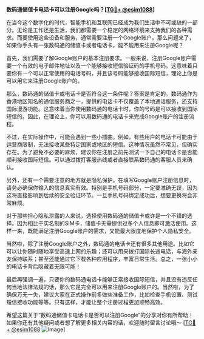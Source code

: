 **数码通储值卡电话卡可以注册Google吗？[[TG💪+ @esim1088](https://t.me/s/esim1088)]**

在当今这个数字化的时代，智能手机和互联网已经成为我们生活中不可或缺的一部分。无论是工作还是生活，我们都需要一个稳定的网络环境来支持我们的各种需求。而要使用这些设备和服务，通常需要注册一个Google账户。那么问题来了，如果你手头有一张数码通的储值卡或者电话卡，能不能用来注册Google呢？

首先，我们需要了解Google账户的基本注册要求。一般来说，注册Google账户需要一个有效的电子邮件地址以及一个能够接收短信验证码的手机号码。这意味着只要你有一个可以正常使用的电话号码，并且该号码能够接收国际短信，理论上你是可以用它来注册Google账户的。

那么，数码通的储值卡或电话卡是否符合这一条件呢？答案是肯定的。数码通作为香港地区知名的通信服务商之一，提供的电话卡不仅覆盖了本地通话服务，还支持国际漫游功能。这意味着当你使用数码通的电话卡时，你的号码是可以接收到国际短信的。因此，在理论上，你可以用数码通的电话卡来完成Google账户的注册流程。

不过，在实际操作中，可能会遇到一些小插曲。例如，有些用户的电话卡可能由于运营商限制，无法接收某些特定国家或地区的短信。这种情况虽然不常见，但确实存在。为了避免不必要的麻烦，建议你在注册之前先测试一下自己的电话卡是否能顺利接收国际短信。可以通过拨打客服热线或者直接联系数码通的客服人员来确认。

另外，还有一个需要注意的地方就是隐私保护。在填写Google账户注册信息时，请务必确保你输入的信息真实有效。特别是手机号码部分，一定要准确无误，因为这将直接影响到后续的安全验证环节。一旦手机号码绑定成功后，想要更换将会非常麻烦。

对于那些担心隐私泄露的人来说，选择使用数码通的储值卡或许是一个不错的选择。因为相比于实名制的SIM卡，储值卡无需提供过多个人信息即可激活使用。这样一来，既能满足注册Google账户的需求，又能最大限度地保护个人隐私安全。

当然啦，除了注册Google账户之外，数码通的电话卡还有很多其他用途。比如它可以让你随时随地享受高速上网的乐趣；还可以用来拨打国际长途电话，与海外亲友保持联系；甚至还能通过它下载各种应用程序，丰富日常生活。总之，一张小小的电话卡背后隐藏着无限可能！

最后再强调一遍，只要你的数码通电话卡能够正常接收国际短信，并且没有违反任何当地法律法规的话，那么它是完全可以用来注册Google账户的。当然啦，为了确保万无一失，建议大家在正式操作前多做些准备工作，比如检查手机设置、测试短信接收功能等等。只有这样，才能让整个注册过程更加顺畅高效。

希望这篇关于“数码通储值卡电话卡是否可以注册Google”的分享对你有所帮助！如果你还有其他疑问或者想了解更多相关内容的话，欢迎随时留言讨论哦～ [[TG💪+ @esim1088](https://t.me/s/esim1088) ![Image](https://i.postimg.cc/4NQfJmqS/Snipaste-2025-05-13-00-14-12.png)]